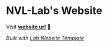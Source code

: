 
# NVL-Lab's Website

Visit **[website url](#)** 🚀

_Built with [Lab Website Template](https://greene-lab.gitbook.io/lab-website-template-docs)_

